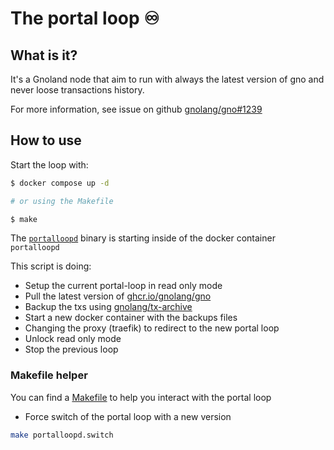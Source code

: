 # The portal loop :infinity: 

## What is it?

It's a Gnoland node that aim to run with always the latest version of gno and never loose transactions history.

For more information, see issue on github [gnolang/gno#1239](https://github.com/gnolang/gno/issues/1239)


## How to use

Start the loop with:

``` sh
$ docker compose up -d

# or using the Makefile

$ make
```

The [`portalloopd`](./cmd/portalloopd) binary is starting inside of the docker container `portalloopd`

This script is doing:

- Setup the current portal-loop in read only mode
- Pull the latest version of [ghcr.io/gnolang/gno]()
- Backup the txs using [gnolang/tx-archive](https://github.com/gnolang/tx-archive)
- Start a new docker container with the backups files
- Changing the proxy (traefik) to redirect to the new portal loop
- Unlock read only mode
- Stop the previous loop

### Makefile helper

You can find a [Makefile](./Makefile) to help you interact with the portal loop

- Force switch of the portal loop with a new version

```bash
make portalloopd.switch
```
